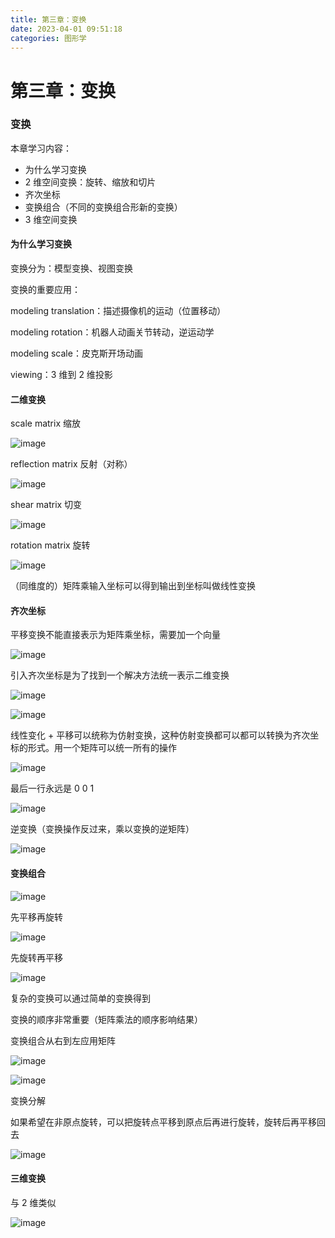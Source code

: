 ```yaml
---
title: 第三章：变换
date: 2023-04-01 09:51:18
categories: 图形学
---
```


# 第三章：变换

### 变换

本章学习内容：

- 为什么学习变换
- 2 维空间变换：旋转、缩放和切片
- 齐次坐标
- 变换组合（不同的变换组合形新的变换）
- 3 维空间变换

#### 为什么学习变换

变换分为：模型变换、视图变换

变换的重要应用：

modeling translation：描述摄像机的运动（位置移动）

modeling rotation：机器人动画关节转动，逆运动学

modeling scale：皮克斯开场动画 

viewing：3 维到 2 维投影

#### 二维变换

scale matrix 缩放

​![image](./images/图形学/image-20230816204136-qxvt0ld.png)​

reflection matrix 反射（对称）

​![image](./images/图形学/image-20230816204147-vqe87zn.png)​

shear matrix 切变

​![image](./images/图形学/image-20230816204154-8vcpz15.png)​

rotation matrix 旋转

​![image](./images/图形学/image-20230816204201-y4nybe9.png)​

（同维度的）矩阵乘输入坐标可以得到输出到坐标叫做线性变换

#### 齐次坐标

平移变换不能直接表示为矩阵乘坐标，需要加一个向量

​![image](./images/图形学/image-20230816204222-f32ucjb.png)​

引入齐次坐标是为了找到一个解决方法统一表示二维变换

​![image](./images/图形学/image-20230816204300-jhy7t5e.png)

​![image](./images/图形学/image-20230816204339-hdzd9sz.png)​​​

线性变化 + 平移可以统称为仿射变换，这种仿射变换都可以都可以转换为齐次坐标的形式。用一个矩阵可以统一所有的操作

​![image](./images/图形学/image-20230816204358-hjfetw8.png)​

最后一行永远是 0 0 1

​![image](./images/图形学/image-20230816204406-9c74516.png)​

逆变换（变换操作反过来，乘以变换的逆矩阵）

​![image](./images/图形学/image-20230816204416-s93vg8b.png)​

#### 变换组合

​![image](./images/图形学/image-20230816204426-omsp01l.png)​

先平移再旋转

​![image](./images/图形学/image-20230816204433-fslqzhf.png)​

先旋转再平移

​![image](./images/图形学/image-20230816204441-uhltcjb.png)​

复杂的变换可以通过简单的变换得到

变换的顺序非常重要（矩阵乘法的顺序影响结果）

变换组合从右到左应用矩阵

​![image](./images/图形学/image-20230816204455-01rrf9f.png)

​![image](./images/图形学/image-20230816204509-qmc17ai.png)​​

变换分解

如果希望在非原点旋转，可以把旋转点平移到原点后再进行旋转，旋转后再平移回去

​![image](./images/图形学/image-20230816204520-braqfca.png)​

#### 三维变换

与 2 维类似

​![image](./images/图形学/image-20230816204527-f0sng0l.png)​
